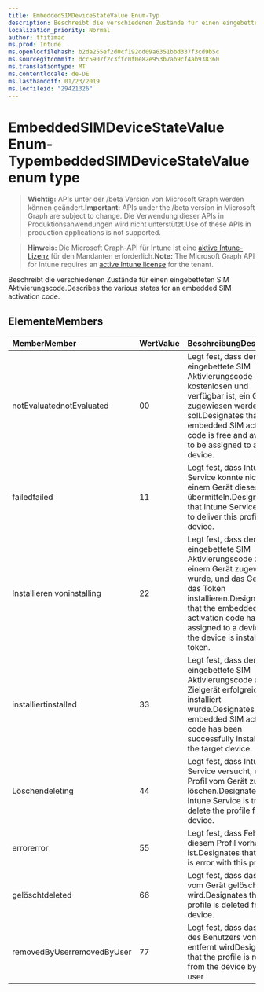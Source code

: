 ```yaml
---
title: EmbeddedSIMDeviceStateValue Enum-Typ
description: Beschreibt die verschiedenen Zustände für einen eingebetteten SIM Aktivierungscode.
localization_priority: Normal
author: tfitzmac
ms.prod: Intune
ms.openlocfilehash: b2da255ef2d0cf192dd09a6351bbd337f3cd9b5c
ms.sourcegitcommit: dcc5907f2c3ffc0f0e82e953b7ab9cf4ab938360
ms.translationtype: MT
ms.contentlocale: de-DE
ms.lasthandoff: 01/23/2019
ms.locfileid: "29421326"
---
```

# <a name="embeddedsimdevicestatevalue-enum-type"></a><span data-ttu-id="474fe-103">EmbeddedSIMDeviceStateValue Enum-Typ</span><span class="sxs-lookup"><span data-stu-id="474fe-103">embeddedSIMDeviceStateValue enum type</span></span>

> <span data-ttu-id="474fe-104">**Wichtig:** APIs unter der /beta Version von Microsoft Graph werden können geändert.</span><span class="sxs-lookup"><span data-stu-id="474fe-104">**Important:** APIs under the /beta version in Microsoft Graph are subject to change.</span></span> <span data-ttu-id="474fe-105">Die Verwendung dieser APIs in Produktionsanwendungen wird nicht unterstützt.</span><span class="sxs-lookup"><span data-stu-id="474fe-105">Use of these APIs in production applications is not supported.</span></span>

> <span data-ttu-id="474fe-106">**Hinweis:** Die Microsoft Graph-API für Intune ist eine [aktive Intune-Lizenz](https://go.microsoft.com/fwlink/?linkid=839381) für den Mandanten erforderlich.</span><span class="sxs-lookup"><span data-stu-id="474fe-106">**Note:** The Microsoft Graph API for Intune requires an [active Intune license](https://go.microsoft.com/fwlink/?linkid=839381) for the tenant.</span></span>

<span data-ttu-id="474fe-107">Beschreibt die verschiedenen Zustände für einen eingebetteten SIM Aktivierungscode.</span><span class="sxs-lookup"><span data-stu-id="474fe-107">Describes the various states for an embedded SIM activation code.</span></span>

## <a name="members"></a><span data-ttu-id="474fe-108">Elemente</span><span class="sxs-lookup"><span data-stu-id="474fe-108">Members</span></span>
|<span data-ttu-id="474fe-109">Member</span><span class="sxs-lookup"><span data-stu-id="474fe-109">Member</span></span>|<span data-ttu-id="474fe-110">Wert</span><span class="sxs-lookup"><span data-stu-id="474fe-110">Value</span></span>|<span data-ttu-id="474fe-111">Beschreibung</span><span class="sxs-lookup"><span data-stu-id="474fe-111">Description</span></span>|
|:---|:---|:---|
|<span data-ttu-id="474fe-112">notEvaluated</span><span class="sxs-lookup"><span data-stu-id="474fe-112">notEvaluated</span></span>|<span data-ttu-id="474fe-113">0</span><span class="sxs-lookup"><span data-stu-id="474fe-113">0</span></span>|<span data-ttu-id="474fe-114">Legt fest, dass der eingebettete SIM Aktivierungscode kostenlosen und verfügbar ist, ein Gerät zugewiesen werden soll.</span><span class="sxs-lookup"><span data-stu-id="474fe-114">Designates that the embedded SIM activation code is free and available to be assigned to a device.</span></span>|
|<span data-ttu-id="474fe-115">failed</span><span class="sxs-lookup"><span data-stu-id="474fe-115">failed</span></span>|<span data-ttu-id="474fe-116">1</span><span class="sxs-lookup"><span data-stu-id="474fe-116">1</span></span>|<span data-ttu-id="474fe-117">Legt fest, dass Intune Service konnte nicht an einem Gerät dieses Profil übermitteln.</span><span class="sxs-lookup"><span data-stu-id="474fe-117">Designates that Intune Service failed to deliver this profile to a device.</span></span>|
|<span data-ttu-id="474fe-118">Installieren von</span><span class="sxs-lookup"><span data-stu-id="474fe-118">installing</span></span>|<span data-ttu-id="474fe-119">2</span><span class="sxs-lookup"><span data-stu-id="474fe-119">2</span></span>|<span data-ttu-id="474fe-120">Legt fest, dass der eingebettete SIM Aktivierungscode zu einem Gerät zugewiesen wurde, und das Gerät wird das Token installieren.</span><span class="sxs-lookup"><span data-stu-id="474fe-120">Designates that the embedded SIM activation code has been assigned to a device and the device is installing the token.</span></span>|
|<span data-ttu-id="474fe-121">installiert</span><span class="sxs-lookup"><span data-stu-id="474fe-121">installed</span></span>|<span data-ttu-id="474fe-122">3</span><span class="sxs-lookup"><span data-stu-id="474fe-122">3</span></span>|<span data-ttu-id="474fe-123">Legt fest, dass der eingebettete SIM Aktivierungscode auf das Zielgerät erfolgreich installiert wurde.</span><span class="sxs-lookup"><span data-stu-id="474fe-123">Designates that the embedded SIM activation code has been successfully installed on the target device.</span></span>|
|<span data-ttu-id="474fe-124">Löschen</span><span class="sxs-lookup"><span data-stu-id="474fe-124">deleting</span></span>|<span data-ttu-id="474fe-125">4</span><span class="sxs-lookup"><span data-stu-id="474fe-125">4</span></span>|<span data-ttu-id="474fe-126">Legt fest, dass Intune Service versucht, um das Profil vom Gerät zu löschen.</span><span class="sxs-lookup"><span data-stu-id="474fe-126">Designates that Intune Service is trying to delete the profile from the device.</span></span>|
|<span data-ttu-id="474fe-127">error</span><span class="sxs-lookup"><span data-stu-id="474fe-127">error</span></span>|<span data-ttu-id="474fe-128">5</span><span class="sxs-lookup"><span data-stu-id="474fe-128">5</span></span>|<span data-ttu-id="474fe-129">Legt fest, dass Fehler mit diesem Profil vorhanden ist.</span><span class="sxs-lookup"><span data-stu-id="474fe-129">Designates that there is error with this profile.</span></span>|
|<span data-ttu-id="474fe-130">gelöscht</span><span class="sxs-lookup"><span data-stu-id="474fe-130">deleted</span></span>|<span data-ttu-id="474fe-131">6</span><span class="sxs-lookup"><span data-stu-id="474fe-131">6</span></span>|<span data-ttu-id="474fe-132">Legt fest, dass das Profil vom Gerät gelöscht wird.</span><span class="sxs-lookup"><span data-stu-id="474fe-132">Designates that the profile is deleted from the device.</span></span>|
|<span data-ttu-id="474fe-133">removedByUser</span><span class="sxs-lookup"><span data-stu-id="474fe-133">removedByUser</span></span>|<span data-ttu-id="474fe-134">7</span><span class="sxs-lookup"><span data-stu-id="474fe-134">7</span></span>|<span data-ttu-id="474fe-135">Legt fest, dass das Profil des Benutzers vom Gerät entfernt wird</span><span class="sxs-lookup"><span data-stu-id="474fe-135">Designates that the profile is removed from the device by the user</span></span>|




